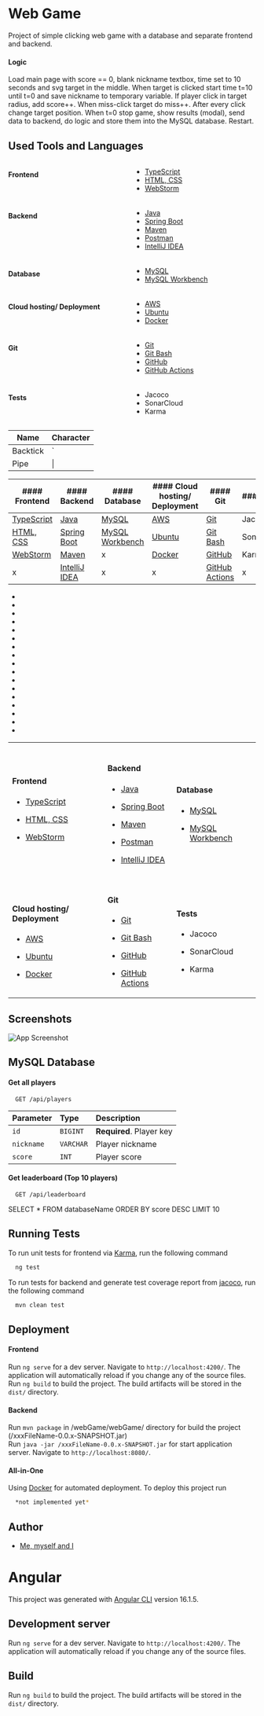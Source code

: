 # Web Game

Project of simple clicking web game with a database and separate frontend and backend.

#### Logic
Load main page with score == 0, blank nickname textbox, time set to 10 seconds and svg target in the middle. When target is clicked start time t=10 until t=0 and save nickname to temporary variable. If player click in target radius, add score++. When miss-click target do miss++. After every click change target position. When t=0 stop game, show results (modal), send data to backend, do logic and store them into the MySQL database. Restart.

## Used Tools and Languages
<div style="display: grid; grid-template-columns: repeat(2, 1fr); gap: 5px;">
  
#### Frontend
- [TypeScript](https://www.typescriptlang.org/)
- [HTML, CSS](https://html.com/)
- [WebStorm](https://www.jetbrains.com/webstorm/)
#### Backend
- [Java](https://www.java.com/en/)
- [Spring Boot](https://spring.io/projects/spring-boot)
- [Maven](https://maven.apache.org/)
- [Postman](https://www.postman.com/)
- [IntelliJ IDEA](https://www.jetbrains.com/idea/)
#### Database
- [MySQL](https://www.mysql.com/)
- [MySQL Workbench](https://www.mysql.com/products/workbench/)
#### Cloud hosting/ Deployment
- [AWS](https://aws.amazon.com/)
- [Ubuntu](https://ubuntu.com/aws)
- [Docker](https://www.docker.com/)
#### Git
- [Git](https://git-scm.com/)
- [Git Bash](https://gitforwindows.org/)
- [GitHub](https://github.com/)
- [GitHub Actions](https://github.com/features/actions)
#### Tests
- Jacoco
- SonarCloud
- Karma

</div>

| Name     | Character |
| ---      | ---       |
| Backtick | `         |
| Pipe     | \|        |


| #### Frontend | #### Backend | #### Database | #### Cloud hosting/ Deployment | #### Git | #### Tests |
| --- | --- | --- | --- | --- | --- |
| [TypeScript](https://www.typescriptlang.org/) | [Java](https://www.java.com/en/) | [MySQL](https://www.mysql.com/) | [AWS](https://aws.amazon.com/) | [Git](https://git-scm.com/) | Jacoco |
| [HTML, CSS](https://html.com/) | [Spring Boot](https://spring.io/projects/spring-boot) | [MySQL Workbench](https://www.mysql.com/products/workbench/) | [Ubuntu](https://ubuntu.com/aws) | [Git Bash](https://gitforwindows.org/) | SonarCloud |
| [WebStorm](https://www.jetbrains.com/webstorm/) | [Maven](https://maven.apache.org/) | x | [Docker](https://www.docker.com/) | [GitHub](https://github.com/) | Karma |
| x | [IntelliJ IDEA](https://www.jetbrains.com/idea/) | x | x | [GitHub Actions](https://github.com/features/actions) | x |
- 
- 
- 
- 
- 

- 
- 

- 
- 
- 

- 
- 
- 
- 

- 
- 
- 






<table align="center">
  <tr>
    <td style="padding-top: 0px;">

#### Frontend
- [TypeScript](https://www.typescriptlang.org/)
- [HTML, CSS](https://html.com/)
- [WebStorm](https://www.jetbrains.com/webstorm/)

    </td>
    <td style="padding-top: 20px;">

#### Backend
- [Java](https://www.java.com/en/)
- [Spring Boot](https://spring.io/projects/spring-boot/)
- [Maven](https://maven.apache.org/)
- [Postman](https://www.postman.com/)
- [IntelliJ IDEA](https://www.jetbrains.com/idea/)

    </td>
    <td style="padding-top: 20px;">

#### Database
- [MySQL](https://www.mysql.com/)
- [MySQL Workbench](https://www.mysql.com/products/workbench/)

    </td>
    </tr>
    <tr>
    <td style="padding-top: 20px;">

#### Cloud hosting/ Deployment
- [AWS](https://aws.amazon.com/)
- [Ubuntu](https://ubuntu.com/aws)
- [Docker](https://www.docker.com/)

    </td>
    <td style="padding-top: 20px;">

#### Git
- [Git](https://git-scm.com/)
- [Git Bash](https://gitforwindows.org/)
- [GitHub](https://github.com/)
- [GitHub Actions](https://github.com/features/actions/)

    </td>
    <td style="padding-top: 20px;">

#### Tests
- Jacoco
- SonarCloud
- Karma

    </td>
  </tr>
</table>





## Screenshots

![App Screenshot](https://via.placeholder.com/700x100?text=Not+Added+Yet)

## MySQL Database

#### Get all players

```
  GET /api/players
```

| Parameter | Type     | Description                |
| :-------- | :------- | :------------------------- |
| `id` | `BIGINT` | **Required**. Player key |
| `nickname` | `VARCHAR` | Player nickname |
| `score` | `INT` | Player score |

#### Get leaderboard (Top 10 players)

```
  GET /api/leaderboard
```

SELECT * FROM databaseName ORDER BY score DESC LIMIT 10

## Running Tests

To run unit tests for frontend via [Karma](https://karma-runner.github.io), run the following command

```bash
  ng test
```

To run tests for backend and generate test coverage report from [jacoco](https://www.jacoco.org/jacoco/trunk/index.html), run the following command

```bash
  mvn clean test
```

## Deployment

#### Frontend
Run `ng serve` for a dev server. Navigate to `http://localhost:4200/`. The application will automatically reload if you change any of the source files. <br>
Run `ng build` to build the project. The build artifacts will be stored in the `dist/` directory.

#### Backend
Run `mvn package` in /webGame/webGame/ directory for build the project (/xxxFileName-0.0.x-SNAPSHOT.jar) <br>
Run `java -jar /xxxFileName-0.0.x-SNAPSHOT.jar` for start application server. Navigate to `http://localhost:8080/`.

#### All-in-One
Using [Docker](https://www.docker.com/) for automated deployment. To deploy this project run

```bash
  *not implemented yet*
```

## Author

- [Me, myself and I](https://github.com/DavidKarnik)
 



# Angular

This project was generated with [Angular CLI](https://github.com/angular/angular-cli) version 16.1.5.

## Development server

Run `ng serve` for a dev server. Navigate to `http://localhost:4200/`. The application will automatically reload if you change any of the source files.

## Build

Run `ng build` to build the project. The build artifacts will be stored in the `dist/` directory.
